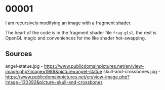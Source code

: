 # 00001

I am recursively modifying an image with a fragment shader.

The heart of the code is in the fragment shader file `frag.glsl`, the rest is OpenGL magic and conveniences for me like shader hot-swapping.

## Sources
angel-statue.jpg - https://www.publicdomainpictures.net/en/view-image.php?image=1989&picture=angel-statue
skull-and-crossbones.jpg - https://www.publicdomainpictures.net/en/view-image.php?image=130392&picture=skull-and-crossbones
